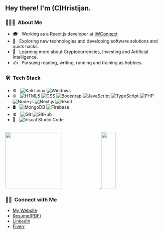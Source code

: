 <h2> Hey there! I'm (C)Hristijan.</h2>

<h3> 👨🏻‍💻 &nbsp;About Me </h3>

- 🎓 &nbsp; Working as a React.js developer at <a href="https://iwconnect.com/">IWConnect</a>
- 🤔 &nbsp; Exploring new technologies and developing software solutions and quick hacks.
- 🌱 &nbsp; Learning more about Cryptocurrencies, Investing and Artificial Intelligence.
- ✍️ &nbsp; Pursuing reading, writing, running and training as hobbies.

<h3> 🛠 &nbsp;Tech Stack</h3>

- ⚙️ &nbsp;
  ![Kali Linux](https://img.shields.io/badge/-Linux-333333?style=flat&logo=Linux)
  ![Windows](https://img.shields.io/badge/-Windows-333333?style=flat&logo=windows)
- 🌐 &nbsp;
  ![HTML5](https://img.shields.io/badge/-HTML5-333333?style=flat&logo=HTML5)
  ![CSS](https://img.shields.io/badge/-CSS-333333?style=flat&logo=CSS3&logoColor=1572B6)
  ![Bootstrap](https://img.shields.io/badge/-Bootstrap-333333?style=flat&logo=bootstrap)
  ![JavaScript](https://img.shields.io/badge/-JavaScript-333333?style=flat&logo=javascript)
  ![TypeScript](https://img.shields.io/badge/-Typescript-333333?style=flat&logo=typescript)
  ![PHP](https://img.shields.io/badge/-Php-333333?style=flat&logo=php)
  ![Node.js](https://img.shields.io/badge/-Node.js-333333?style=flat&logo=node.js)
  ![Next.js](https://img.shields.io/badge/-Next.js-333333?style=flat&logo=next.js)
  ![React](https://img.shields.io/badge/-React-333333?style=flat&logo=react)
- 🛢 &nbsp;
  ![MongoDB](https://img.shields.io/badge/-MongoDB-333333?style=flat&logo=mongodb)
  ![Firebase](https://img.shields.io/badge/-Firebase-333333?style=flat&logo=firebase)
- ⚙️ &nbsp;
  ![Git](https://img.shields.io/badge/-Git-333333?style=flat&logo=git)
  ![GitHub](https://img.shields.io/badge/-GitHub-333333?style=flat&logo=github)
- 🔧 &nbsp;
  ![Visual Studio Code](https://img.shields.io/badge/-Visual%20Studio%20Code-333333?style=flat&logo=visual-studio-code&logoColor=007ACC)

<br/>

<a href="https://github.com/AVS1508">
  <img height="180em" width="60%" src="https://imgur.com/2uisgrR.png" />
  <img height="180em" width="30%" src="https://imgur.com/bBAqw0S.png" />
</a>

<br/>

<h3> 🤝🏻 &nbsp;Connect with Me </h3>

* [My Website](https://gjorgjioskihristijan.netlify.app/)
* [Resume(PDF)](https://www.docdroid.net/DlLKk8n/resume-gjorgjioskihristijan-pdf)
* [LinkedIn](https://www.linkedin.com/in/gjorgjioski-hristijan-24a51a20b/)
* [Fiverr](https://www.fiverr.com/gjorgjioski?up_rollout=true)
